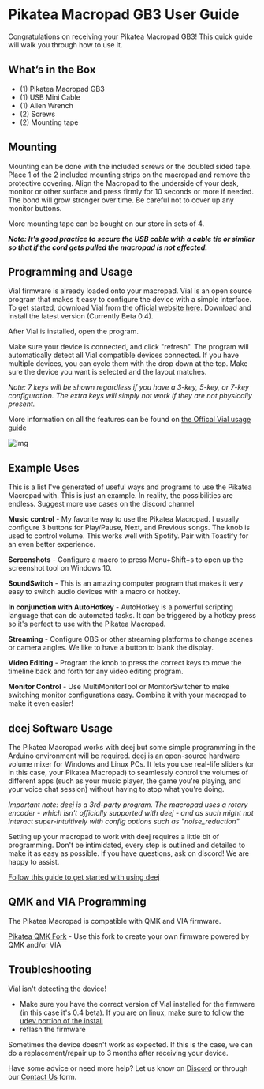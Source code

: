 

# Pikatea Macropad GB3 User Guide
Congratulations on receiving your Pikatea Macropad GB3! This quick guide will walk you through how to use it.

## What’s in the Box
* (1) Pikatea Macropad GB3
* (1) USB Mini Cable
* (1) Allen Wrench
* (2) Screws
* (2) Mounting tape

## Mounting
Mounting can be done with the included screws or the doubled sided tape. Place 1 of the 2 included mounting strips on the macropad and remove the protective covering. Align the Macropad to the underside of your desk, monitor or other surface and press firmly for 10 seconds or more if needed. The bond will grow stronger over time. Be careful not to cover up any monitor buttons.

More mounting tape can be bought on our store in sets of 4.

***Note: It's good practice to secure the USB cable with a cable tie or similar so that if the cord gets pulled the macropad is not effected.***

## Programming and Usage
Vial firmware is already loaded onto your macropad. Vial is an open source program that makes it easy to configure the device with a simple interface. To get started, download Vial from the [official website here](https://get.Vial.today). Download and install the latest version (Currently Beta 0.4).

After Vial is installed, open the program.

Make sure your device is connected, and click "refresh". The program will automatically detect all Vial compatible devices connected. If you have multiple devices, you can cycle them with the drop down at the top. Make sure the device you want is selected and the layout matches.

*Note: 7 keys will be shown regardless if you have a 3-key, 5-key, or 7-key configuration. The extra keys will simply not work if they are not physically present.*

More information on all the features can be found on [the Offical Vial usage guide](https://get.vial.today/manual/)

![img](/assets/GB3/pikatea-macropad-gb3-Vial.png)


## Example Uses
This is a list I've generated of useful ways and programs to use the Pikatea Macropad with. This is just an example. In reality, the possibilities are endless. Suggest more use cases on the discord channel

**Music control** - My favorite way to use the Pikatea Macropad. I usually configure 3 buttons for Play/Pause, Next, and Previous songs. The knob is used to control volume. This works well with Spotify. Pair with Toastify for an even better experience.

**Screenshots** - Configure a macro to press Menu+Shift+s to open up the screenshot tool on Windows 10.

**SoundSwitch** - This is an amazing computer program that makes it very easy to switch audio devices with a macro or hotkey.

**In conjunction with AutoHotkey** - AutoHotkey is a powerful scripting language that can do automated tasks. It can be triggered by a hotkey press so it's perfect to use with the Pikatea Macropad.

**Streaming** - Configure OBS or other streaming platforms to change scenes or camera angles. We like to have a button to blank the display.

**Video Editing** - Program the knob to press the correct keys to move the timeline back and forth for any video editing program. 

**Monitor Control** - Use MultiMonitorTool or MonitorSwitcher to make switching monitor configurations easy. Combine it with your macropad to make it even easier!

## deej Software Usage
The Pikatea Macropad works with deej but some simple programming in the Arduino environment will be required. deej is an open-source hardware volume mixer for Windows and Linux PCs. It lets you use real-life sliders (or in this case, your Pikatea Macropad) to seamlessly control the volumes of different apps (such as your music player, the game you're playing, and your voice chat session) without having to stop what you're doing.

*Important note: deej is a 3rd-party program. The macropad uses a rotary encoder - which isn't officially supported with deej - and as such might not interact super-intuitively with config options such as "noise_reduction"*

Setting up your macropad to work with deej requires a little bit of programming. Don't be intimidated, every step is outlined and detailed to make it as easy as possible. If you have questions, ask on discord! We are happy to assist.

[Follow this guide to get started with using deej]()
 
## QMK and VIA Programming
The Pikatea Macropad is compatible with QMK and VIA firmware.

[Pikatea QMK Fork](https://github.com/JackPikatea/qmk_firmware) - Use this fork to create your own firmware powered by QMK and/or VIA

## Troubleshooting
Vial isn't detecting the device!
* Make sure you have the correct version of Vial installed for the firmware (in this case it's 0.4 beta). If you are on linux, [make sure to follow the udev portion of the install](https://get.Vial.today)
* reflash the firmware

Sometimes the device doesn't work as expected. If this is the case, we can do a replacement/repair up to 3 months after receiving your device.

Have some advice or need more help? Let us know on [Discord](https://www.pikatea.com/discord) or through our [Contact Us](https://www.pikatea.com/pages/contact-us) form.

<Footer/>
